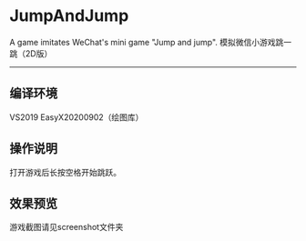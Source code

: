 # JumpAndJump
A game imitates WeChat's mini game "Jump and jump". 模拟微信小游戏跳一跳（2D版）

---

## 编译环境
VS2019
EasyX20200902（绘图库）

## 操作说明
打开游戏后长按空格开始跳跃。

## 效果预览
游戏截图请见screenshot文件夹

